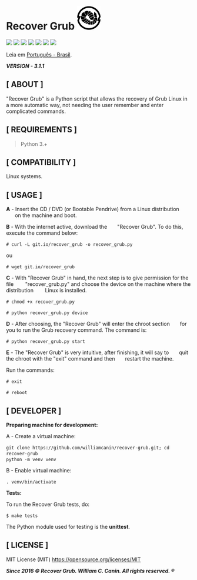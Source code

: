 
# Recover Grub ![An image](https://raw.githubusercontent.com/williamcanin/recover-grub/master/.github/readme/recover-grub-64x64.png)

![](https://img.shields.io/github/languages/top/williamcanin/recover-grub.svg?colorB=blue&style=flat-square) ![](https://img.shields.io/github/commit-activity/y/williamcanin/recover-grub.svg?style=flat-square) ![](https://img.shields.io/github/last-commit/williamcanin/recover-grub.svg?style=flat-square) ![](https://img.shields.io/github/last-commit/williamcanin/recover-grub/master.svg?style=flat-square) ![](https://img.shields.io/github/watchers/williamcanin/recover-grub.svg?style=flat-square) ![](https://img.shields.io/github/stars/williamcanin/recover-grub.svg?style=flat-square) ![](https://img.shields.io/github/forks/williamcanin/recover-grub.svg?style=flat-square)

Leia em [Português - Brasil](https://github.com/williamcanin/recover-grub/blob/master/README-PtBr.md).

***VERSION - 3.1.1***

## [ ABOUT ]

"Recover Grub" is a Python script that allows the recovery of Grub
Linux in a more automatic way, not needing the user
remember and enter complicated commands.

## [ REQUIREMENTS ]

> Python 3.+

## [ COMPATIBILITY ]

Linux systems.

## [ USAGE ]

**A** - Insert the CD / DVD (or Bootable Pendrive) from a Linux distribution
      on the machine and boot.

**B** - With the internet active, download the
      "Recover Grub". To do this, execute the command below:

~~~shell
# curl -L git.io/recover_grub -o recover_grub.py
~~~

ou

~~~shell
# wget git.io/recover_grub
~~~

**C** -  With "Recover Grub" in hand, the next step is to give permission for the file
       "recover_grub.py" and choose the device on the machine where the distribution
       Linux is installed.

~~~shell
# chmod +x recover_grub.py
~~~

~~~shell
# python recover_grub.py device
~~~

**D** - After choosing, the "Recover Grub" will enter the chroot section
      for you to run the Grub recovery command. The command is:

~~~shell
# python recover_grub.py start
~~~

**E** - The "Recover Grub" is very intuitive, after finishing, it will say to
      quit the chroot with the "exit" command and then
      restart the machine.

Run the commands:

~~~shell
# exit
~~~

~~~shell
# reboot
~~~

## [ DEVELOPER ]

**Preparing machine for development:**

A - Create a virtual machine:

~~~shell
git clone https://github.com/williamcanin/recover-grub.git; cd recover-grub
python -m venv venv
~~~

B - Enable virtual machine:

~~~shell
. venv/bin/activate
~~~

**Tests:**

To run the Recover Grub tests, do:

~~~shell
$ make tests
~~~

The Python module used for testing is the **unittest**.

## [ LICENSE ]

  MIT License (MIT) <https://opensource.org/licenses/MIT>

 ***Since 2016 © Recover Grub. William C. Canin. All rights reserved. ®***
